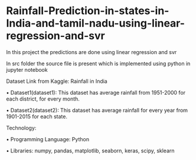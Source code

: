 # Rainfall-Prediction-in-states-in-India-and-tamil-nadu-using-linear-regression-and-svr

In this project the predictions are done using linear regression and svr

In src folder the source file is present which is implemented using python in jupyter notebook

Dataset Link from Kaggle: Rainfall in India

•	Dataset1(dataset1): This dataset has average rainfall from 1951-2000 for each district, for every month.

•	Dataset2(dataset2): This dataset has average rainfall for every year from 1901-2015 for each state.

Technology:

•	Programming Language: Python

•	Libraries: numpy, pandas, matplotlib, seaborn, keras, scipy, sklearn
